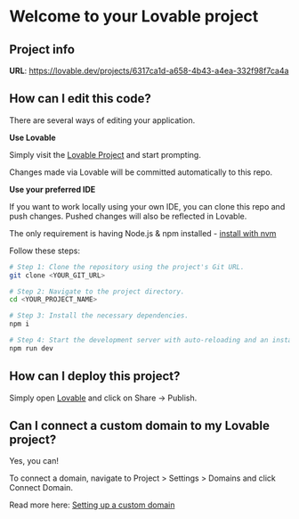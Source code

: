 # Welcome to your Lovable project

## Project info

**URL**: https://lovable.dev/projects/6317ca1d-a658-4b43-a4ea-332f98f7ca4a

## How can I edit this code?

There are several ways of editing your application.

**Use Lovable**

Simply visit the [Lovable Project](https://lovable.dev/projects/6317ca1d-a658-4b43-a4ea-332f98f7ca4a) and start prompting.

Changes made via Lovable will be committed automatically to this repo.

**Use your preferred IDE**

If you want to work locally using your own IDE, you can clone this repo and push changes. Pushed changes will also be reflected in Lovable.

The only requirement is having Node.js & npm installed - [install with nvm](https://github.com/nvm-sh/nvm#installing-and-updating)

Follow these steps:

```sh
# Step 1: Clone the repository using the project's Git URL.
git clone <YOUR_GIT_URL>

# Step 2: Navigate to the project directory.
cd <YOUR_PROJECT_NAME>

# Step 3: Install the necessary dependencies.
npm i

# Step 4: Start the development server with auto-reloading and an instant preview.
npm run dev
```

## How can I deploy this project?

Simply open [Lovable](https://lovable.dev/projects/6317ca1d-a658-4b43-a4ea-332f98f7ca4a) and click on Share -> Publish.

## Can I connect a custom domain to my Lovable project?

Yes, you can!

To connect a domain, navigate to Project > Settings > Domains and click Connect Domain.

Read more here: [Setting up a custom domain](https://docs.lovable.dev/tips-tricks/custom-domain#step-by-step-guide)
